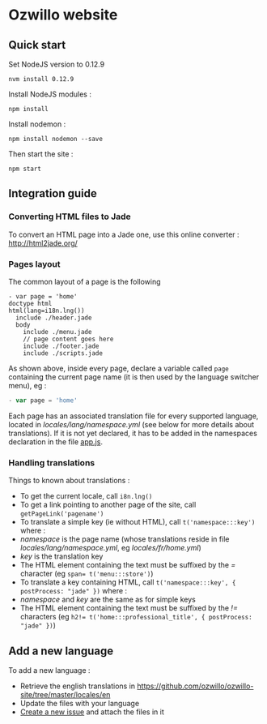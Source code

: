 # Ozwillo website

## Quick start

Set NodeJS version to 0.12.9

```shell
nvm install 0.12.9
```

Install NodeJS modules :

```shell
npm install
```

Install nodemon :

```shell
npm install nodemon --save
```

Then start the site :

```shell
npm start
```

## Integration guide

### Converting HTML files to Jade

To convert an HTML page into a Jade one, use this online converter : http://html2jade.org/

### Pages layout

The common layout of a page is the following

```jade
- var page = 'home'
doctype html
html(lang=i18n.lng())
  include ./header.jade
  body
    include ./menu.jade
    // page content goes here
    include ./footer.jade
    include ./scripts.jade
```

As shown above, inside every page, declare a variable called `page` containing the current page name (it is then used by the language switcher menu), eg :
 
```javascript
- var page = 'home'
```

Each page has an associated translation file for every supported language, located in *locales/lang/namespace.yml* (see below for more details about translations). If it is not yet declared, it has to be added in the namespaces declaration in the file [app.js](https://github.com/ozwillo/ozwillo-site/blob/master/app.js#L21). 

### Handling translations

Things to known about translations :
* To get the current locale, call `i8n.lng()` 
* To get a link pointing to another page of the site, call `getPageLink('pagename')`
* To translate a simple key (ie without HTML), call `t('namespace:::key')` where :
 * *namespace* is the page name (whose translations reside in file *locales/lang/namespace.yml*, eg *locales/fr/home.yml*)
 * *key* is the translation key
 * The HTML element containing the text must be suffixed by the *=* character (eg `span= t('menu:::store')`)
* To translate a key containing HTML, call `t('namespace:::key', { postProcess: "jade" })` where :
 * *namespace* and *key* are the same as for simple keys
 * The HTML element containing the text must be suffixed by the *!=* characters (eg `h2!= t('home:::professional_title', { postProcess: "jade" })`)

## Add a new language

To add a new language :
* Retrieve the english translations in https://github.com/ozwillo/ozwillo-site/tree/master/locales/en
* Update the files with your language
* [Create a new issue](https://github.com/ozwillo/ozwillo-site/issues/new) and attach the files in it


